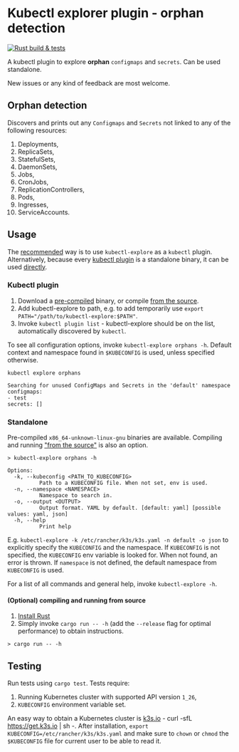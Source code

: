 # Kubectl explorer plugin - orphan detection
[![Rust build & tests](https://github.com/Pscheidl/kubexplorer/actions/workflows/rust.yml/badge.svg)](https://github.com/Pscheidl/kubexplorer/actions/workflows/rust.yml)

A kubectl plugin to explore **orphan** `configmaps` and `secrets`. Can be used standalone. 

New issues or any kind of feedback are most welcome. 

## Orphan detection

Discovers and prints out any `Configmaps` and `Secrets` not linked to any of the following resources:
1. Deployments,
2. ReplicaSets,
3. StatefulSets,
4. DaemonSets,
5. Jobs,
6. CronJobs,
7. ReplicationControllers,
8. Pods,
9. Ingresses,
10. ServiceAccounts.

## Usage

The [recommended](#kubectl-plugin) way is to use `kubectl-explore` as a `kubectl` plugin. Alternatively, because every [kubectl plugin](https://kubernetes.io/docs/tasks/extend-kubectl/kubectl-plugins/)
is a standalone binary, it can be used [directly](#standalone).

### Kubectl plugin

1. Download a [pre-compiled](https://github.com/Pscheidl/kubexplorer/releases) binary, or compile [from the source](#optional-compiling-and-running-from-source).
2. Add kubectl-explore to path, e.g. to add temporarily use `export PATH="/path/to/kubectl-explore:$PATH"`.
3. Invoke `kubectl plugin list` - kubectl-explore should be on the list, automatically discovered by `kubectl`.

To see all configuration options, invoke `kubectl-explore orphans -h`.
Default context and namespace found in `$KUBECONFIG` is used, unless specified otherwise.

```shell
kubectl explore orphans
```

```
Searching for unused ConfigMaps and Secrets in the 'default' namespace
configmaps:
- test
secrets: []
```

### Standalone
Pre-compiled `x86_64-unknown-linux-gnu` binaries are available. Compiling and running ["from the source"](#optional-compiling-and-running-from-source) is also an option.

```shell
> kubectl-explore orphans -h
```

```
Options:
  -k, --kubeconfig <PATH_TO_KUBECONFIG>
          Path to a KUBECONFIG file. When not set, env is used.
  -n, --namespace <NAMESPACE>
          Namespace to search in.
  -o, --output <OUTPUT>
          Output format. YAML by default. [default: yaml] [possible values: yaml, json]
  -h, --help
          Print help
```

E.g. `kubectl-explore -k /etc/rancher/k3s/k3s.yaml -n default -o json` to explicitly specify the `KUBECONFIG` and the namespace.
If `KUBECONFIG` is not specified, the `KUBECONFIG` env variable is looked for. When not found, an error is thrown.
If `namespace` is not defined, the default namespace from `KUBECONFIG` is used.

For a list of all commands and general help, invoke `kubectl-explore -h`.



#### (Optional) compiling and running from source
1. [Install Rust](https://www.rust-lang.org/learn/get-started)
1. Simply invoke `cargo run -- -h` (add the `--release` flag for optimal performance) to obtain instructions.

`> cargo run -- -h`

## Testing

Run tests using `cargo test`. Tests require:

1. Running Kubernetes cluster with supported API version `1_26`,
1. `KUBECONFIG` environment variable set.

An easy way to obtain a Kubernetes cluster is [k3s.io](https://k3s.io/) - curl -sfL https://get.k3s.io | sh -. After
installation, `export KUBECONFIG=/etc/rancher/k3s/k3s.yaml` and make sure to `chown` or `chmod` the `$KUBECONFIG` file
for current user to be able to read it.
